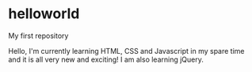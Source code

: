 # helloworld
My first repository

Hello, I'm currently learning HTML, CSS and Javascript in my spare time and it is all very new and exciting! I am also learning jQuery.
